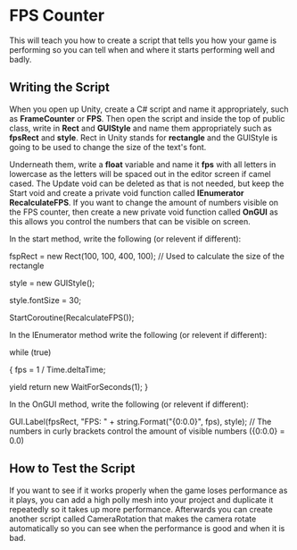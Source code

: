 # FPS Counter
This will teach you how to create a script that tells you how your game is performing so you can tell when and where it starts performing well and badly.

## Writing the Script
When you open up Unity, create a C# script and name it appropriately, such as **FrameCounter** or **FPS**. Then open the script and inside the top of public class, write in **Rect** and **GUIStyle** and name them appropriately such as **fpsRect** and **style**. Rect in Unity stands for **rectangle** and the GUIStyle is going to be used to change the size of the text's font.

Underneath them, write a **float** variable and name it **fps** with all letters in lowercase as the letters will be spaced out in the editor screen if camel cased. The Update void can be deleted as that is not needed, but keep the Start void and create a private void function called **IEnumerator RecalculateFPS**. If you want to change the amount of numbers visible on the FPS counter, then create a new private void function called **OnGUI** as this allows you control the numbers that can be visible on screen.

In the start method, write the following (or relevent if different):

fspRect = new Rect(100, 100, 400, 100); // Used to calculate the size of the rectangle

style = new GUIStyle();

style.fontSize = 30;

StartCoroutine(RecalculateFPS());

In the IEnumerator method write the following (or relevent if different):

while (true)

{
   fps = 1 / Time.deltaTime;
   
   yield return new WaitForSeconds(1);
}

In the OnGUI method, write the following (or relevent if different):

GUI.Label(fpsRect, "FPS: " + string.Format("{0:0.0}", fps), style); // The numbers in curly brackets control the amount of visible numbers ({0:0.0} = 0.0)

## How to Test the Script
If you want to see if it works properly when the game loses performance as it plays, you can add a high polly mesh into your project and duplicate it repeatedly so it takes up more performance. Afterwards you can create another script called CameraRotation that makes the camera rotate automatically so you can see when the performance is good and when it is bad.

